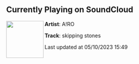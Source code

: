 ## Currently Playing on SoundCloud

[<img align="left" width="100" src="https://i1.sndcdn.com/artworks-dv7H3bqATPmUtVFQ-YMzL3w-t500x500.jpg">](https://soundcloud.com/airoaura/skipping-stones)

**Artist**: A!RO 

**Track**: skipping stones

Last updated at 05/10/2023 15:49
